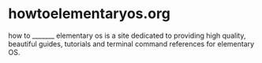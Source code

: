 howtoelementaryos.org
=====================

how to _______ elementary os is a site dedicated to providing high quality, beautiful guides, tutorials and terminal command references for elementary OS.
